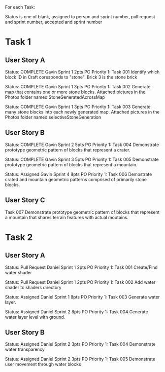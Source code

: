 For each Task:

Status is one of blank, assigned to person and sprint number, pull request and sprint number, accepted and sprint number
# Task 1
## User Story A
 Status: COMPLETE Gavin Sprint 1 2pts PO Priority 1: Task 001 Identify which block ID in Craft coresponds to "stone".
                        Brick 3 is the stone brick
                        
  Status: COMPLETE Gavin Sprint 1 3pts PO Priority 1: Task 002 Generate map that contains one or more stone blocks.
                        Attached pictures in the Photos folder named StoneGeneratedAcrossMap
                        
  Status: COMPLETE Gavin Sprint 1 3pts PO Priority 1: Task 003 Generate many stone blocks into each newly generated map.
                        Attached pictures in the Photos folder named selectiveStoneGeneration
  
## User Story B
 Status: COMPLETE Gavin Sprint 2 5pts PO Priority 1: Task 004 Demonstrate prototype geometric pattern of blocks that represent a crater.
  
Status: COMPLETE Gavin Sprint 3  5pts PO Priority 1: Task 005 Demonstrate prototype geometric pattern of blocks that represent a mountain.
  
Status: Assigned Gavin Sprint 4  8pts PO Priority 1: Task 006 Demostrate crated and mountain geometric patterns comprised of primarily stone blocks.

## User Story C
  Task 007 Demonstrate prototype geometric pattern of blocks that represent a mountain that shares terrain features with actual moutains.

# Task 2
## User Story A
  Status: Pull Request Daniel Sprint 1 2pts PO Priority 1: Task 001 Create/Find water shader
  
  Status: Pull Request Daniel Sprint 1 2pts PO Priority 1: Task 002 Add water shader to shaders directory
  
  Status: Assigned Daniel Sprint 1 8pts PO Priority 1: Task 003 Generate water layer.
  
  Status: Assigned Daniel Sprint 2 8pts PO Priority 1: Task 004 Generate water layer level with ground.
  
## User Story B
  Status: Assigned Daniel Sprint 2 3pts PO Priority 1: Task 004 Demonstrate water transparency
  
  Status: Assigned Daniel Sprint 2 3pts PO Priority 1: Task 005 Demonstrate user movement through water blocks
  
  
